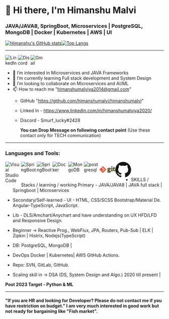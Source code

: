 # 👋 Hi there, I'm Himanshu Malvi 
### JAVA/JAVA8, SpringBoot, Microservices | PostgreSQL, MongoDB | Docker | Kubernetes | AWS | UI
[![Himanshu's GitHub stats](https://github-readme-stats.vercel.app/api?username=himanshumalvi)](https://github.com/himanshumalvi/github-readme-stats)[![Top Langs](https://github-readme-stats.vercel.app/api/top-langs/?username=himanshumalvi&layout=compact)](https://github.com/himanshumalvi/github-readme-stats)

<hr></hr> 

[<img align="left" alt="LinkedIn" width="40px" src="https://cdn.jsdelivr.net/npm/simple-icons@v3/icons/linkedin.svg" />][linkedin]
[<img align="left" alt="Discord" width="40px" src="https://cdn.logojoy.com/wp-content/uploads/20210422095037/discord-mascot.png" />][Discord]
[<img align="left" alt="Gmail" width="40px" src="https://w7.pngwing.com/pngs/426/710/png-transparent-email-logo-computer-icons-gmail-miscellaneous-angle-photography.png" />][Gmail]
<br />
<br />

- 👀 I’m interested in Microservices and JAVA Frameworks
- 🌱 I’m currently learning Full stack development and System Design
- 💞️ I’m looking to collaborate on Microservices and AI/ML
- 📫 How to reach me "himanshumalviya2014@gmail.com" 
  - GitHub "https://github.com/himanshumalvi/himanshumalvi"
  - Linked In - https://www.linkedin.com/in/himanshumalviya2020/
  - Discord - Smurf_lucky#2428
     
     **You can Drop Message on following contact point** (Use these contact only for TECH communication) 
<hr></hr>

### Languages and Tools:

<img align="left" alt="Visual Studio Code" width="50px" src="https://w7.pngwing.com/pngs/837/18/png-transparent-logo-java-runtime-environment-programming-language-runtime-system-oracle-text-logo-desktop-wallpaper-thumbnail.png" />
<img align="left" alt="SpringBoot" width="50px" src="https://fiverr-res.cloudinary.com/images/q_auto,f_auto/gigs/131026142/original/9b1c1cebb651cd68d16dc1baf84c2559f3eab540/create-a-spring-boot-application-based-on-your-requirements.png" />
<img align="left" alt="SpringBoot" width="50px" src="https://i.morioh.com/2019/10/23/b180f9cafa30.jpg" />
<img align="left" alt="Docker" width="50px" src="https://e7.pngegg.com/pngimages/304/1022/png-clipart-docker-bluemix-software-deployment-intermodal-container-puppet-container-marine-mammal-text.png" />
<img align="left" alt="MongoDB" width="50px" src="https://toppng.com/uploads/preview/9kib-354x415-unnamed-mongodb-logo-sv-11562860723mgempnmrq3.png" />
<img align="left" alt="postgresql" width="50px" src="https://images.g2crowd.com/uploads/product/image/large_detail/large_detail_251be2af3ae607c45c14e816eaa1cf41/postgresql.png" />
<img align="left" alt="Git" width="50px" src="https://raw.githubusercontent.com/github/explore/80688e429a7d4ef2fca1e82350fe8e3517d3494d/topics/git/git.png" />
<img align="left" alt="GitHub" width="50px" src="https://raw.githubusercontent.com/github/explore/78df643247d429f6cc873026c0622819ad797942/topics/github/github.png" />
<br />
<br />

- SKILLS / Stacks / learning / working 
Primary - JAVA/JAVA8 | JAVA full
stack | Springboot | Microservices

- Secondary/Self-learned -
UI - HTML, CSS/SCSS
Bootstrap/Material De.
Angular-TypeScript, JavaScript.

- Lib - DLS/Amchart/Anychart and
have understanding on UX
HFD/LFD and Responsive Design.

- Beginner -> Reactive Prog.,
WebFlux, JPA, Routers, Pub-Sub |
ELK | Zipkin | Histrix,
Nodejs(TypeScript)

- DB: PostgreSQL, MongoDB |

- DevOps Docker | Kubernetes| AWS
GitHub Actions.

- Repo: SVN, GitLab, GitHub.

- Scaling skill in -> DSA (DS,
System Design and Algo.) 2020 till
present | 

**Post 2023 Target - Python & ML**

<hr></hr>



#### **"If you are HR and looking for Developer? Please do not contact me if you have restriction on budget." I am very much interested in good work but not ready for bargaining like "Fish market".** 

[linkedin]: https://www.linkedin.com/in/himanshumalviya2020/
[Discord]: https://discord.com/
[Gmail]: https://accounts.google.com/signin/v2/identifier?continue=https%3A%2F%2Fmail.google.com%2Fmail%2F&service=mail&sacu=1&rip=1&flowName=GlifWebSignIn&flowEntry=ServiceLogin
